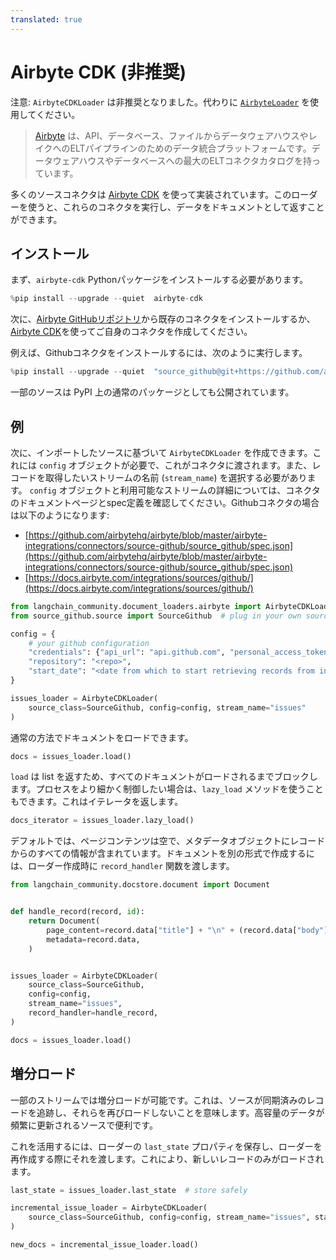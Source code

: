 ```yaml
---
translated: true
---
```


# Airbyte CDK (非推奨)

注意: `AirbyteCDKLoader` は非推奨となりました。代わりに [`AirbyteLoader`](/docs/integrations/document_loaders/airbyte) を使用してください。

>[Airbyte](https://github.com/airbytehq/airbyte) は、API、データベース、ファイルからデータウェアハウスやレイクへのELTパイプラインのためのデータ統合プラットフォームです。データウェアハウスやデータベースへの最大のELTコネクタカタログを持っています。

多くのソースコネクタは [Airbyte CDK](https://docs.airbyte.com/connector-development/cdk-python/) を使って実装されています。このローダーを使うと、これらのコネクタを実行し、データをドキュメントとして返すことができます。

## インストール

まず、`airbyte-cdk` Pythonパッケージをインストールする必要があります。

```python
%pip install --upgrade --quiet  airbyte-cdk
```

次に、[Airbyte GitHubリポジトリ](https://github.com/airbytehq/airbyte/tree/master/airbyte-integrations/connectors)から既存のコネクタをインストールするか、[Airbyte CDK](https://docs.airbyte.io/connector-development/connector-development)を使ってご自身のコネクタを作成してください。

例えば、Githubコネクタをインストールするには、次のように実行します。

```python
%pip install --upgrade --quiet  "source_github@git+https://github.com/airbytehq/airbyte.git@master#subdirectory=airbyte-integrations/connectors/source-github"
```

一部のソースは PyPI 上の通常のパッケージとしても公開されています。

## 例

次に、インポートしたソースに基づいて `AirbyteCDKLoader` を作成できます。これには `config` オブジェクトが必要で、これがコネクタに渡されます。また、レコードを取得したいストリームの名前 (`stream_name`) を選択する必要があります。 `config` オブジェクトと利用可能なストリームの詳細については、コネクタのドキュメントページとspec定義を確認してください。Githubコネクタの場合は以下のようになります:

* [https://github.com/airbytehq/airbyte/blob/master/airbyte-integrations/connectors/source-github/source_github/spec.json](https://github.com/airbytehq/airbyte/blob/master/airbyte-integrations/connectors/source-github/source_github/spec.json)
* [https://docs.airbyte.com/integrations/sources/github/](https://docs.airbyte.com/integrations/sources/github/)

```python
from langchain_community.document_loaders.airbyte import AirbyteCDKLoader
from source_github.source import SourceGithub  # plug in your own source here

config = {
    # your github configuration
    "credentials": {"api_url": "api.github.com", "personal_access_token": "<token>"},
    "repository": "<repo>",
    "start_date": "<date from which to start retrieving records from in ISO format, e.g. 2020-10-20T00:00:00Z>",
}

issues_loader = AirbyteCDKLoader(
    source_class=SourceGithub, config=config, stream_name="issues"
)
```

通常の方法でドキュメントをロードできます。

```python
docs = issues_loader.load()
```

`load` は list を返すため、すべてのドキュメントがロードされるまでブロックします。プロセスをより細かく制御したい場合は、`lazy_load` メソッドを使うこともできます。これはイテレータを返します。

```python
docs_iterator = issues_loader.lazy_load()
```

デフォルトでは、ページコンテンツは空で、メタデータオブジェクトにレコードからのすべての情報が含まれています。ドキュメントを別の形式で作成するには、ローダー作成時に `record_handler` 関数を渡します。

```python
from langchain_community.docstore.document import Document


def handle_record(record, id):
    return Document(
        page_content=record.data["title"] + "\n" + (record.data["body"] or ""),
        metadata=record.data,
    )


issues_loader = AirbyteCDKLoader(
    source_class=SourceGithub,
    config=config,
    stream_name="issues",
    record_handler=handle_record,
)

docs = issues_loader.load()
```

## 増分ロード

一部のストリームでは増分ロードが可能です。これは、ソースが同期済みのレコードを追跡し、それらを再びロードしないことを意味します。高容量のデータが頻繁に更新されるソースで便利です。

これを活用するには、ローダーの `last_state` プロパティを保存し、ローダーを再作成する際にそれを渡します。これにより、新しいレコードのみがロードされます。

```python
last_state = issues_loader.last_state  # store safely

incremental_issue_loader = AirbyteCDKLoader(
    source_class=SourceGithub, config=config, stream_name="issues", state=last_state
)

new_docs = incremental_issue_loader.load()
```
